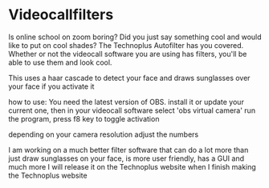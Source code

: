 # Videocallfilters

Is online school on zoom boring? 
Did you just say something cool and would like to put on cool shades? 
The Technoplus Autofilter has you covered. Whether or not the videocall software you are using has filters, you'll be able to use them and look cool.

This uses a haar cascade to detect your face and draws sunglasses over your face if you activate it

how to use:
You need the latest version of OBS. install it or update your current one, then in your videocall software select 'obs virtual camera'
run the program, press f8 key to toggle activation

depending on your camera resolution adjust the numbers

I am working on a much better filter software that can do a lot more than just draw sunglasses on your face, is more user friendly, has a GUI and much more
I will release it on the Technoplus website when I finish making the Technoplus website
